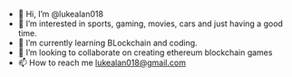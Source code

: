 - 👋 Hi, I’m @lukealan018
- 👀 I’m interested in sports, gaming, movies, cars and just having a good time. 
- 🌱 I’m currently learning BLockchain and coding. 
- 💞️ I’m looking to collaborate on creating ethereum blockchain games 
- 📫 How to reach me lukealan018@gmail.com

<!---
lukealan018/lukealan018 is a ✨ special ✨ repository because its `README.md` (this file) appears on your GitHub profile.
You can click the Preview link to take a look at your changes.
--->
